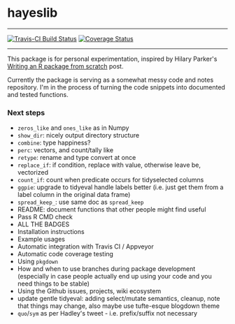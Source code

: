 # hayeslib

---

[![Travis-CI Build Status](https://travis-ci.org/alexpghayes/hayeslib.svg?branch=master)](https://travis-ci.org/alexpghayes/hayeslib)
[![Coverage Status](https://img.shields.io/codecov/c/github/alexpghayes/hayeslib/master.svg)](https://codecov.io/github/alexpghayes/hayeslib?branch=master)

---

This package is for personal experimentation, inspired by Hilary Parker's [Writing an R package from scratch](https://hilaryparker.com/2014/04/29/writing-an-r-package-from-scratch/) post.

Currently the package is serving as a somewhat messy code and notes repository. I'm in the process of turning the code snippets into documented and tested functions.

### Next steps

* `zeros_like` and `ones_like` as in Numpy
* `show_dir`: nicely output directory structure
* `combine`: type happiness?
* `perc`: vectors, and count/tally like
* `retype`: rename and type convert at once
* `replace_if`: if condition, replace with value, otherwise leave be, vectorized
* `count_if`: count when predicate occurs for tidyselected columns
* `ggpie`: upgrade to tidyeval handle labels better (i.e. just get them from a label column in the original data frame)
* `spread_keep_`: use same doc as `spread_keep`
* README: document functions that other people might find useful
* Pass R CMD check
* ALL THE BADGES
* Installation instructions
* Example usages
* Automatic integration with Travis CI / Appveyor
* Automatic code coverage testing
* Using `pkgdown`
* How and when to use branches during package development (especially in case people actually end up using your code and you need things to be stable)
* Using the Github issues, projects, wiki ecosystem
* update gentle tidyeval: adding select/mutate semantics, cleanup, note that things may change, also maybe use tufte-esque blogdown theme
* `quo`/`sym` as per Hadley's tweet - i.e. prefix/suffix not necessary
